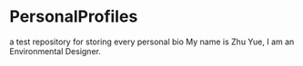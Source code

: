 PersonalProfiles
================

a test repository for storing every personal bio
My name is Zhu Yue, I am an Environmental Designer.